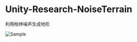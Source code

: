 # Unity-Research-NoiseTerrain
利用柏林噪声生成地形

![Sample](C:\Users\Administrator.DESKTOP-T5SKIKE\Documents\Github\Unity-Research-NoiseTerrain\Sample.png)
